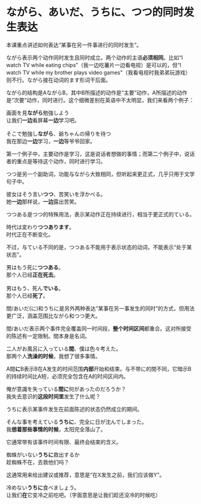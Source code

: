 # ながら、あいだ、うちに、つつ的同时发生表达

本课重点讲述如何表达“某事在另一件事进行的同时发生”。

ながら表示两个动作同时发生且同时成立。两个动作的主语**必须相同**。比如“I watch TV while eating chips”（我一边吃薯片一边看电视）是可以的，但“I watch TV while my brother plays video games”（我看电视时我弟弟玩游戏）则不行。ながら接在动词的ます形词干后面。

ながら的结构是AながらB，其中B所描述的动作是“主要”动作，A所描述的动作是“次要”动作，同时进行。这个细微差别在英语中不太明显，我们来看两个例子：

<pre>
画面を見<b>ながら</b>勉強しよう
让我们<b>一边</b>看屏幕<b>一边</b>学习吧。

そこで勉強し<b>ながら</b>、爺ちゃんの帰りを待つ
我在那边<b>一边</b>学习，<b>一边</b>等爷爷回家。
</pre>

第一个例子中，主要动作是学习，这是说话者想做的事情；而第二个例子中，说话者的重点是等待这个动作，同时进行学习。

つつ是另一个副助词，功能与ながら大致相同，但听起来更正式，几乎只用于文学句子中。

<pre>
彼女はそう言い<b>つつ</b>、苦笑いを浮かべる。
她<b>一边</b>那样说，<b>一边</b>露出苦笑。
</pre>

つつある是つつ的特殊用法，表示某动作正在持续进行，相当于更正式的ている。

<pre>
時代は変わり<b>つつあります</b>。  
时代正在不断变化。
</pre>

不过，与ている不同的是，つつある不能用于表示状态的动词，不能表示“处于某状态”。

<pre>
男はもう死に<b>つつある</b>。
那个人已经<b>正在死去</b>。

男はもう、死ん<b>でいる</b>。
那个人已经<b>死了</b>。
</pre>

間/あいだ(に)和うちに是另外两种表达“某事在另一事发生的同时”的方式，但用法更广泛，涵盖范围比ながら和つつ更大。

間/あいだ表示两个事件完全覆盖同一时间段，**整个时间区间**都重合。这对所接受的陈述有一定限制。間本身是名词。

<pre>
二人がお風呂に入っている<b>間</b>、僕は色々考えた。
那两个人<b>洗澡的时候</b>，我想了很多事情。
</pre>

A間**に**B表示B在A发生的时间范围**内部**开始和结束。与不带に的間不同，它暗示B的持续时间比A短，必须完全包含在A的时间区间内。

<pre>
俺が意識を失っている<b>間に</b>何があったのだろうか？
我失去意识的<b>这段时间里</b>发生了什么呢？
</pre>

うちに表示某事件发生在前面陈述的状态仍然成立的期间。

<pre>
そんな事を考えている<b>うちに</b>、完全に日が沈んでしまった。
我<b>想着那些事情的时候</b>，太阳完全落山了。
</pre>

它通常带有该事件时间有限、最终会结束的含义。

<pre>
蜘蛛がいない<b>うちに</b>救出するか
趁蜘蛛不在，去救他们吗？
</pre>

这通常用来给出建议或推荐，意思是“在X发生之前，我们应该做Y”。

<pre>
冷めない<b>うちに</b>食べましょう。
让我们<b>在</b>它变冷之前吃吧。（字面意思是让我们趁还没冷的时候吃）
</pre>